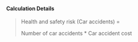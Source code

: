 
#### Calculation Details

> Health and safety risk (Car accidents) = 
>
> Number of car accidents * Car accident cost